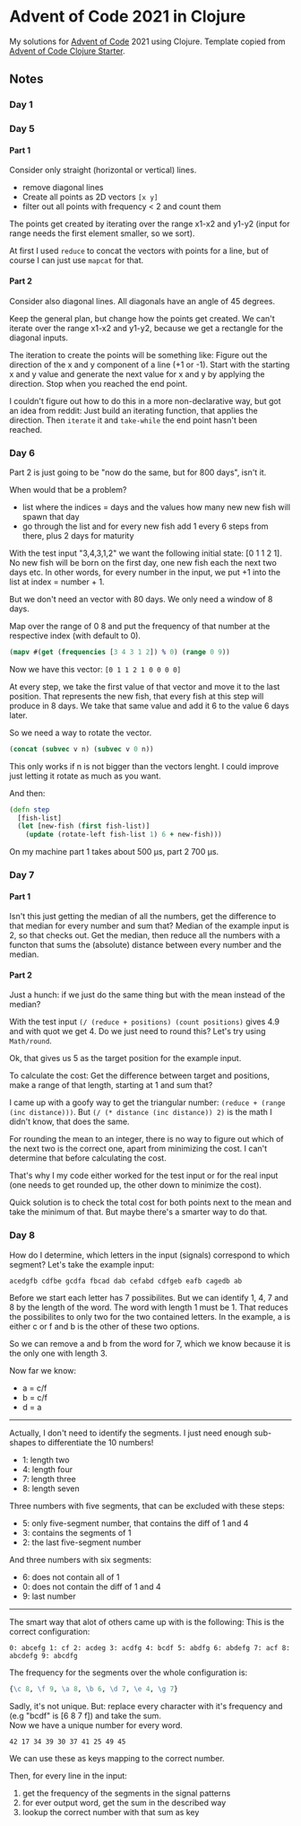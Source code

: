 # Advent of Code 2021 in Clojure

My solutions for [Advent of Code](https://www.adventofcode.com) 2021 using Clojure.
Template copied from [Advent of Code Clojure Starter](https://github.com/mhanberg/advent-of-code-clojure-starter).

## Notes
### Day 1

### Day 5
#### Part 1
Consider only straight (horizontal or vertical) lines.

* remove diagonal lines
* Create all points as 2D vectors `[x y]`
* filter out all points with frequency < 2 and count them

The points get created by iterating over the range x1-x2 and y1-y2 (input for
range needs the first element smaller, so we sort).

At first I used `reduce` to concat the vectors with points for a line, but of
course I can just use `mapcat` for that.

#### Part 2
Consider also diagonal lines. All diagonals have an angle of 45 degrees.

Keep the general plan, but change how the points get created. We can't iterate
over the range x1-x2 and y1-y2, because we get a rectangle for the diagonal
inputs.

The iteration to create the points will be something like: Figure out the
direction of the x and y component of a line (+1 or -1). Start with the
starting x and y value and generate the next value for x and y by applying the
direction. Stop when you reached the end point.

I couldn't figure out how to do this in a more non-declarative way, but got an
idea from reddit: Just build an iterating function, that applies the direction.
Then `iterate` it and `take-while` the end point hasn't been reached.

### Day 6
Part 2 is just going to be "now do the same, but for 800 days", isn't it.

When would that be a problem?
- list where the indices = days and the values how many new new fish will spawn that day
- go through the list and for every new fish add 1 every 6 steps from there, plus 2 days for maturity

With the test input "3,4,3,1,2" we want the following initial state: [0 1 1 2
1]. No new fish will be born on the first day, one new fish each the next two
days etc. In other words, for every number in the input, we put +1 into the
list at index = number + 1.

But we don't need an vector with 80 days. We only need a window of 8 days.

Map over the range of 0 8 and put the frequency of that number at the
respective index (with default to 0).

```clojure
(mapv #(get (frequencies [3 4 3 1 2]) % 0) (range 0 9))
```

Now we have this vector: `[0 1 1 2 1 0 0 0 0]`

At every step, we take the first value of that vector and move it to the last
position. That represents the new fish, that every fish at this step will
produce in 8 days. We take that same value and add it 6 to the value 6 days
later.

So we need a way to rotate the vector.

```clojure
(concat (subvec v n) (subvec v 0 n))
```

This only works if n is not bigger than the vectors lenght. I could improve
just letting it rotate as much as you want.

And then:

```clojure
(defn step
  [fish-list]
  (let [new-fish (first fish-list)]
    (update (rotate-left fish-list 1) 6 + new-fish)))
```

On my machine part 1 takes about 500 µs, part 2 700 µs.

### Day 7
#### Part 1
Isn't this just getting the median of all the numbers, get the difference to that median for every number and sum that?
Median of the example input is 2, so that checks out.
Get the median, then reduce all the numbers with a functon that sums the (absolute) distance between every number and the median.

#### Part 2
Just a hunch: if we just do the same thing but with the mean instead of the median?

With the test input `(/ (reduce + positions) (count positions)` gives 4.9 and
with quot we get 4. Do we just need to round this? Let's try using
`Math/round`.

Ok, that gives us 5 as the target position for the example input.

To calculate the cost: Get the difference between target and positions, make a
range of that length, starting at 1 and sum that?

I came up with a goofy way to get the triangular number: `(reduce + (range (inc distance)))`.
But `(/ (* distance (inc distance)) 2)` is the math I didn't know, that does the same.

For rounding the mean to an integer, there is no way to figure out which of the
next two is the correct one, apart from minimizing the cost. I can't determine
that before calculating the cost.

That's why I my code either worked for the test input or for the real input
(one needs to get rounded up, the other down to minimize the cost).

Quick solution is to check the total cost for both points next to the mean and
take the minimum of that. But maybe there's a smarter way to do that.

### Day 8

How do I determine, which letters in the input (signals) correspond to which segment?
Let's take the example input:

```
acedgfb cdfbe gcdfa fbcad dab cefabd cdfgeb eafb cagedb ab
```

Before we start each letter has 7 possibilites.
But we can identify 1, 4, 7 and 8 by the length of the word. 
The word with length 1 must be 1. That reduces the possibilites to only two for the two contained letters.
In the example, a is either c or f and b is the other of these two options.

So we can remove a and b from the word for 7, which we know because it is the only one with length 3.

Now far we know:
- a = c/f 
- b = c/f
- d = a

---

Actually, I don't need to identify the segments. I just need enough sub-shapes
to differentiate the 10 numbers!

- 1: length two
- 4: length four
- 7: length three
- 8: length seven

Three numbers with five segments, that can be excluded with these steps:

- 5: only five-segment number, that contains the diff of 1 and 4
- 3: contains the segments of 1
- 2: the last five-segment number

And three numbers with six segments:
- 6: does not contain all of 1
- 0: does not contain the diff of 1 and 4
- 9: last number

---

The smart way that alot of others came up with is the following:
This is the correct configuration:

```
0: abcefg 1: cf 2: acdeg 3: acdfg 4: bcdf 5: abdfg 6: abdefg 7: acf 8: abcdefg 9: abcdfg
```

The frequency for the segments over the whole configuration is:

```clojure
{\c 8, \f 9, \a 8, \b 6, \d 7, \e 4, \g 7}
```
Sadly, it's not unique. But: replace every character with it's frequency and (e.g "bcdf" is [6 8 7 f]) and take the sum.  
Now we have a unique number for every word.

```
42 17 34 39 30 37 41 25 49 45
```

We can use these as keys mapping to the correct number.

Then, for every line in the input:
1. get the frequency of the segments in the signal patterns
2. for ever output word, get the sum in the described way
3. lookup the correct number with that sum as key
